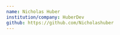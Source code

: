 ```yaml
---
name: Nicholas Huber
institution/company: HuberDev
github: https://github.com/Nicholashuber
---
```

